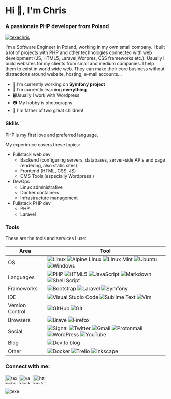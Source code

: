 <h1>Hi 👋, I'm Chris</h1>
<h3>A passionate PHP developer from Poland</h3>

<p align="left"> <a href="https://twitter.com/texechris" target="blank"><img src="https://img.shields.io/twitter/follow/texechris?logo=twitter&style=for-the-badge" alt="texechris" /></a> </p>

I'm a Software Engineer in Poland, working in my own small company. I built a lot of projects with PHP and other technologies connected with web development (JS, HTML5, Laravel,Worpres, CSS frameworks etc.). Usually I build websites for my clients from small and medium companies. I help them to exist in world wide web. They can make their core business without distractions around website, hosting, e-mail accounts...



- 🔭 I’m currently working on **Symfony project**
- 🌱 I’m currently learning **everything**
- :desktop_computer:Usually I work with Wordpress
- :camera: My hobby is photography
- :child: I'm father of two great children!



### Skills

PHP is my first love and preferred language.

My experience covers these topics:

- Fullstack web dev
  - Backend (configuring servers, databases, server-side APIs and page rendering, also static sites)
  - Frontend (HTML, CSS, JS)
  - CMS Tools (especially Wordpress )
- DevOps
  - Linux administrative
  - Docker containers
  - Infrastructure management
- Fullstack PHP dev
  - PHP
  - Laravel



### Tools

These are the tools and services I use:

| Area            | Tool                                                         |
| --------------- | ------------------------------------------------------------ |
| OS              | ![Linux](https://img.shields.io/badge/Linux-FCC624?style=for-the-badge&logo=linux&logoColor=black) ![Alpine  Linux](https://img.shields.io/badge/Alpine_Linux-%230D597F.svg?style=for-the-badge&logo=alpine-linux&logoColor=white) ![Linux Mint](https://img.shields.io/badge/Linux%20Mint-87CF3E?style=for-the-badge&logo=Linux%20Mint&logoColor=white) ![Ubuntu](https://img.shields.io/badge/Ubuntu-E95420?style=for-the-badge&logo=ubuntu&logoColor=white) ![Windows](https://img.shields.io/badge/Windows-0078D6?style=for-the-badge&logo=windows&logoColor=white) |
| Languages       | ![PHP](https://img.shields.io/badge/php-%23777BB4.svg?style=for-the-badge&logo=php&logoColor=white) ![HTML5](https://img.shields.io/badge/html5-%23E34F26.svg?style=for-the-badge&logo=html5&logoColor=white) ![JavaScript](https://img.shields.io/badge/javascript-%23323330.svg?style=for-the-badge&logo=javascript&logoColor=%23F7DF1E) ![Markdown](https://img.shields.io/badge/markdown-%23000000.svg?style=for-the-badge&logo=markdown&logoColor=white) ![Shell  Script](https://img.shields.io/badge/shell_script-%23121011.svg?style=for-the-badge&logo=gnu-bash&logoColor=white) |
| Frameworks      | ![Bootstrap](https://img.shields.io/badge/bootstrap-%23563D7C.svg?style=for-the-badge&logo=bootstrap&logoColor=white) ![Laravel](https://img.shields.io/badge/laravel-%23FF2D20.svg?style=for-the-badge&logo=laravel&logoColor=white) ![Symfony](https://img.shields.io/badge/symfony-%23000000.svg?style=for-the-badge&logo=symfony&logoColor=white) |
| IDE             | ![Visual Studio  Code](https://img.shields.io/badge/Visual%20Studio%20Code-0078d7.svg?style=for-the-badge&logo=visual-studio-code&logoColor=white) ![Sublime  Text](https://img.shields.io/badge/sublime_text-%23575757.svg?style=for-the-badge&logo=sublime-text&logoColor=important) ![Vim](https://img.shields.io/badge/VIM-%2311AB00.svg?style=for-the-badge&logo=vim&logoColor=white) |
| Version Control | ![GitHub](https://img.shields.io/badge/github-%23121011.svg?style=for-the-badge&logo=github&logoColor=white) ![Git](https://img.shields.io/badge/git-%23F05033.svg?style=for-the-badge&logo=git&logoColor=white) |
| Browsers        | ![Brave](https://img.shields.io/badge/Brave-FB542B?style=for-the-badge&logo=Brave&logoColor=white) ![Firefox](https://img.shields.io/badge/Firefox-FF7139?style=for-the-badge&logo=Firefox-Browser&logoColor=white) |
| Social          | ![Signal](https://img.shields.io/badge/Signal-%23039BE5.svg?style=for-the-badge&logo=Signal&logoColor=white) ![Twitter](https://img.shields.io/badge/TexeChris-%231DA1F2.svg?style=for-the-badge&logo=Twitter&logoColor=white) ![Gmail](https://img.shields.io/badge/Gmail-D14836?style=for-the-badge&logo=gmail&logoColor=white) ![Protonmail](https://img.shields.io/badge/ProtonMail-8B89CC?style=for-the-badge&logo=protonmail&logoColor=white) ![WordPress](https://img.shields.io/badge/WordPress-%23117AC9.svg?style=for-the-badge&logo=WordPress&logoColor=white) ![YouTube](https://img.shields.io/badge/VARLOCK.NET-%23FF0000.svg?style=for-the-badge&logo=YouTube&logoColor=white) |
| Blog            | ![Dev.to blog](https://img.shields.io/badge/dev.to-0A0A0A?style=for-the-badge&logo=dev.to&logoColor=white) |
| Other           | ![Docker](https://img.shields.io/badge/docker-%230db7ed.svg?style=for-the-badge&logo=docker&logoColor=white) ![Trello](https://img.shields.io/badge/Trello-%23026AA7.svg?style=for-the-badge&logo=Trello&logoColor=white) ![Inkscape](https://img.shields.io/badge/Inkscape-e0e0e0?style=for-the-badge&logo=inkscape&logoColor=080A13) |



<h3 align="left">Connect with me:</h3>
<p align="left">
<a href="https://twitter.com/texechris" target="blank"><img align="center" src="https://raw.githubusercontent.com/rahuldkjain/github-profile-readme-generator/master/src/images/icons/Social/twitter.svg" alt="texechris" height="30" width="40" /></a>
<a href="https://www.youtube.com/c/varlock" target="blank"><img align="center" src="https://raw.githubusercontent.com/rahuldkjain/github-profile-readme-generator/master/src/images/icons/Social/youtube.svg" alt="varlock" height="30" width="40" /></a>
<a href="/https://varlock.net/feed/" target="blank"><img align="center" src="https://raw.githubusercontent.com/rahuldkjain/github-profile-readme-generator/master/src/images/icons/Social/rss.svg" alt="https://varlock.net/feed/" height="30" width="40" /></a>
</p>


<p><img align="left" src="https://github-readme-stats.vercel.app/api/top-langs?username=texe&show_icons=true&locale=en&layout=compact" alt="texe" /></p>

